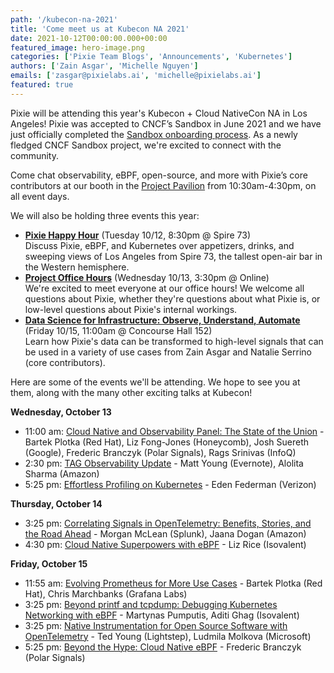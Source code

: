 ```yaml
---
path: '/kubecon-na-2021'
title: 'Come meet us at Kubecon NA 2021'
date: 2021-10-12T00:00:00.000+00:00
featured_image: hero-image.png
categories: ['Pixie Team Blogs', 'Announcements', 'Kubernetes']
authors: ['Zain Asgar', 'Michelle Nguyen']
emails: ['zasgar@pixielabs.ai', 'michelle@pixielabs.ai']
featured: true
---
```

Pixie will be attending this year's Kubecon + Cloud NativeCon NA in Los Angeles! Pixie was accepted to CNCF’s Sandbox in June 2021 and we have just officially completed the [Sandbox onboarding process](https://github.com/cncf/toc/issues/674). As a newly fledged CNCF Sandbox project, we're excited to connect with the community.

Come chat observability, eBPF, open-source, and more with Pixie’s core contributors at our booth in the [Project Pavilion](https://events.linuxfoundation.org/wp-content/uploads/2021/10/KubeCon_NA_2021_Collateral_17x11_v2.pdf) from 10:30am-4:30pm, on all event days.

We will also be holding three events this year:
- [**Pixie Happy Hour**](https://pixiehh.eventbrite.com/) (Tuesday 10/12, 8:30pm @ Spire 73)<br/>
Discuss Pixie, eBPF, and Kubernetes over appetizers, drinks, and sweeping views of Los Angeles from Spire 73, the tallest open-air bar in the Western hemisphere.
- [**Project Office Hours**](https://kccncna2021.sched.com/event/nBuh/virtual-project-office-hours-pixie) (Wednesday 10/13, 3:30pm @ Online)<br/>
We're excited to meet everyone at our office hours! We welcome all questions about Pixie, whether they're questions about what Pixie is, or low-level questions about Pixie's internal workings.
- [**Data Science for Infrastructure: Observe, Understand, Automate**](https://kccncna2021.sched.com/event/lV4c/data-science-for-infrastructure-observe-understand-automate-zain-asgar-natalie-serrino-new-relic) (Friday 10/15, 11:00am @ Concourse Hall 152)<br/>
Learn how Pixie's data can be transformed to high-level signals that can be used in a variety of use cases from Zain Asgar and Natalie Serrino (core contributors).

Here are some of the events we'll be attending. We hope to see you at them, along with the many other exciting talks at Kubecon!

**Wednesday, October 13**
- 11:00 am: [Cloud Native and Observability Panel: The State of the Union](https://kccncna2021.sched.com/event/lV1N/cloud-native-and-kubernetes-observability-panel-the-state-of-union-bartek-plotka-red-hat-liz-fong-jones-honeycomb-josh-suereth-google-frederic-branczyk-polar-signals-rags-srinivas-infoq) - Bartek Plotka (Red Hat), Liz Fong-Jones (Honeycomb), Josh Suereth (Google), Frederic Branczyk (Polar Signals), Rags Srinivas (InfoQ)
- 2:30 pm: [TAG Observability Update](https://kccncna2021.sched.com/event/lV6n/tag-observability-update-matt-young-everquote-alolita-sharma-amazon) - Matt Young (Evernote), Alolita Sharma (Amazon)
- 5:25 pm: [Effortless Profiling on Kubernetes](https://kccncna2021.sched.com/event/lV1o/effortless-profiling-on-kubernetes-eden-federman-verizon) - Eden Federman (Verizon)

**Thursday, October 14**
- 3:25 pm: [Correlating Signals in OpenTelemetry: Benefits, Stories, and the Road Ahead](https://kccncna2021.sched.com/event/lV3J/correlating-signals-in-opentelemetry-benefits-stories-and-the-road-ahead-morgan-mclean-splunk-jaana-dogan-amazon) - Morgan McLean (Splunk), Jaana Dogan (Amazon)
- 4:30 pm: [Cloud Native Superpowers with eBPF](https://kccncna2021.sched.com/event/lV2X/cloud-native-superpowers-with-ebpf-liz-rice-isovalent) - Liz Rice (Isovalent)

**Friday, October 15**
- 11:55 am: [Evolving Prometheus for More Use Cases](https://kccncna2021.sched.com/event/lV8s/evolving-prometheus-for-more-use-cases-bartek-plotka-red-hat-chris-marchbanks-grafana-labs) - Bartek Plotka (Red Hat), Chris Marchbanks (Grafana Labs)
- 3:25 pm: [Beyond printf and tcpdump: Debugging Kubernetes Networking with eBPF](https://kccncna2021.sched.com/event/lV5a/beyond-printf-and-tcpdump-debugging-kubernetes-networking-with-ebpf-martynas-pumputis-aditi-ghag-isovalent) - Martynas Pumputis, Aditi Ghag (Isovalent)
- 3:25 pm: [Native Instrumentation for Open Source Software with OpenTelemetry](https://kccncna2021.sched.com/event/lV8I/native-instrumentation-for-open-source-software-with-opentelemetry-ted-young-lightstep-ludmila-molkova-microsoft) - Ted Young (Lightstep), Ludmila Molkova (Microsoft)
- 5:25 pm: [Beyond the Hype: Cloud Native eBPF](https://kccncna2021.sched.com/event/lV6D/beyond-the-hype-cloud-native-ebpf-frederic-branczyk-polar-signals) - Frederic Branczyk (Polar Signals)
